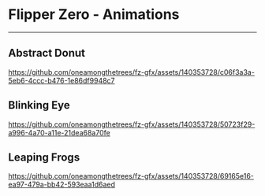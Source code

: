 # Flipper Zero - Animations
---
## Abstract Donut
https://github.com/oneamongthetrees/fz-gfx/assets/140353728/c06f3a3a-5eb6-4ccc-b476-1e86df9948c7

## Blinking Eye
https://github.com/oneamongthetrees/fz-gfx/assets/140353728/50723f29-a996-4a70-a11e-21dea68a70fe

## Leaping Frogs
https://github.com/oneamongthetrees/fz-gfx/assets/140353728/69165e16-ea97-479a-bb42-593eaa1d6aed




